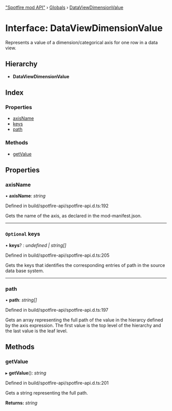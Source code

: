["Spotfire mod API"](../README.md) › [Globals](../globals.md) › [DataViewDimensionValue](dataviewdimensionvalue.md)

# Interface: DataViewDimensionValue

Represents a value of a dimension/categorical axis for one row in a data view.

## Hierarchy

* **DataViewDimensionValue**

## Index

### Properties

* [axisName](dataviewdimensionvalue.md#axisname)
* [keys](dataviewdimensionvalue.md#optional-keys)
* [path](dataviewdimensionvalue.md#path)

### Methods

* [getValue](dataviewdimensionvalue.md#getvalue)

## Properties

###  axisName

• **axisName**: *string*

Defined in build/spotfire-api/spotfire-api.d.ts:192

Gets the name of the axis, as declared in the mod-manifest.json.

___

### `Optional` keys

• **keys**? : *undefined | string[]*

Defined in build/spotfire-api/spotfire-api.d.ts:205

Gets the keys that identifies the corresponding entries of path in the source data base system.

___

###  path

• **path**: *string[]*

Defined in build/spotfire-api/spotfire-api.d.ts:197

Gets an array representing the full path of the value in the hierarcy defined by the axis expression.
The first value is the top level of the hierarchy and the last value is the leaf level.

## Methods

###  getValue

▸ **getValue**(): *string*

Defined in build/spotfire-api/spotfire-api.d.ts:201

Gets a string representing the full path.

**Returns:** *string*
